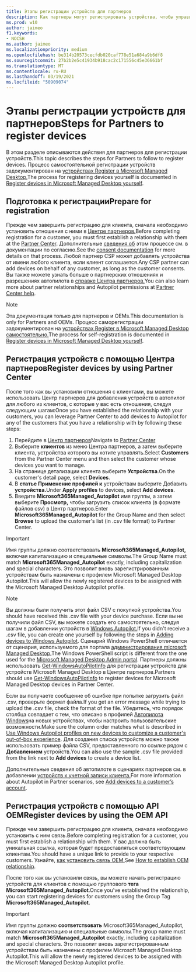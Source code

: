 ```yaml
---
title: Этапы регистрации устройств для партнеров
description: Как партнеры могут регистрировать устройства, чтобы управлять ими с помощью Microsoft Managed Desktop
ms.prod: w10
author: jaimeo
f1.keywords:
- NOCSH
ms.author: jaimeo
ms.localizationpriority: medium
ms.openlocfilehash: be314b20573cecfdb020caf778e51a684a9b6df8
ms.sourcegitcommit: 27b2b2e5c41934b918cac2c171556c45e36661bf
ms.translationtype: MT
ms.contentlocale: ru-RU
ms.lasthandoff: 03/19/2021
ms.locfileid: "50909074"
---
```

# <a name="steps-for-partners-to-register-devices"></a><span data-ttu-id="9b74f-103">Этапы регистрации устройств для партнеров</span><span class="sxs-lookup"><span data-stu-id="9b74f-103">Steps for Partners to register devices</span></span>


<span data-ttu-id="9b74f-104">В этом разделе описываются действия для партнеров для регистрации устройств.</span><span class="sxs-lookup"><span data-stu-id="9b74f-104">This topic describes the steps for Partners to follow to register devices.</span></span> <span data-ttu-id="9b74f-105">Процесс самостоятельной регистрации устройств задокументирован на [устройствах Register в Microsoft Managed Desktop.](register-devices-self.md)</span><span class="sxs-lookup"><span data-stu-id="9b74f-105">The process for registering devices yourself is documented in [Register devices in Microsoft Managed Desktop yourself](register-devices-self.md).</span></span>



## <a name="prepare-for-registration"></a><span data-ttu-id="9b74f-106">Подготовка к регистрации</span><span class="sxs-lookup"><span data-stu-id="9b74f-106">Prepare for registration</span></span> 
<span data-ttu-id="9b74f-107">Прежде чем завершить регистрацию для клиента, сначала необходимо установить отношения с ними в [Центре партнеров.](https://partner.microsoft.com/dashboard)</span><span class="sxs-lookup"><span data-stu-id="9b74f-107">Before completing registration for a customer, you must first establish a relationship with them at the [Partner Center](https://partner.microsoft.com/dashboard).</span></span> <span data-ttu-id="9b74f-108">Дополнительные [сведения об](/windows/deployment/windows-autopilot/registration-auth#csp-authorization) этом процессе см. в документации по согласию.</span><span class="sxs-lookup"><span data-stu-id="9b74f-108">See the [consent documentation](/windows/deployment/windows-autopilot/registration-auth#csp-authorization) for more details on that process.</span></span> <span data-ttu-id="9b74f-109">Любой партнер CSP может добавлять устройства от имени любого клиента, если клиент соглашается.</span><span class="sxs-lookup"><span data-stu-id="9b74f-109">Any CSP partner can add devices on behalf of any customer, as long as the customer consents.</span></span> <span data-ttu-id="9b74f-110">Вы также можете узнать больше о партнерских отношениях и разрешениях автопилота в [справке Центра партнеров.](/partner-center/customers_revoke_admin_privileges#windows-autopilot)</span><span class="sxs-lookup"><span data-stu-id="9b74f-110">You can also learn more about partner relationships and Autopilot permissions at [Partner Center help](/partner-center/customers_revoke_admin_privileges#windows-autopilot).</span></span>


> [!NOTE]
> <span data-ttu-id="9b74f-111">Эта документация только для партнеров и OEMs.</span><span class="sxs-lookup"><span data-stu-id="9b74f-111">This documentation is only for Partners and OEMs.</span></span> <span data-ttu-id="9b74f-112">Процесс саморегистрации задокументирован на [устройствах Register в Microsoft Managed Desktop самостоятельно.](register-devices-self.md)</span><span class="sxs-lookup"><span data-stu-id="9b74f-112">The process for self-registration is documented in [Register devices in Microsoft Managed Desktop yourself](register-devices-self.md).</span></span>


## <a name="register-devices-by-using-partner-center"></a><span data-ttu-id="9b74f-113">Регистрация устройств с помощью Центра партнеров</span><span class="sxs-lookup"><span data-stu-id="9b74f-113">Register devices by using Partner Center</span></span>

<span data-ttu-id="9b74f-114">После того как вы установили отношения с клиентами, вы можете использовать Центр партнеров для добавления устройств в автопилот для любого из клиентов, с которые у вас есть отношения, следуя следующим шагам:</span><span class="sxs-lookup"><span data-stu-id="9b74f-114">Once you have established the relationship with your customers, you can leverage Partner Center to add devices to Autopilot for any of the customers that you have a relationship with by following these steps:</span></span>

1. <span data-ttu-id="9b74f-115">Перейдите в [Центр партнеров](https://partner.microsoft.com/dashboard)</span><span class="sxs-lookup"><span data-stu-id="9b74f-115">Navigate to [Partner Center](https://partner.microsoft.com/dashboard)</span></span>
2. <span data-ttu-id="9b74f-116">Выберите **клиентов** из меню Центра партнеров, а затем выберите клиента, устройства которого вы хотите управлять.</span><span class="sxs-lookup"><span data-stu-id="9b74f-116">Select **Customers** from the Partner Center menu and then select the customer whose devices you want to manage.</span></span>
3. <span data-ttu-id="9b74f-117">На странице детализации клиента выберите **Устройства**.</span><span class="sxs-lookup"><span data-stu-id="9b74f-117">On the customer's detail page, select **Devices**.</span></span>
4. <span data-ttu-id="9b74f-118">В **статье Применение профилей к** устройствам выберите Добавить **устройства.**</span><span class="sxs-lookup"><span data-stu-id="9b74f-118">Under **Apply profiles** to devices, select **Add devices**.</span></span>
5. <span data-ttu-id="9b74f-119">Введите **Microsoft365Managed_Autopilot** имя группы, а затем выберите **Просмотр,** чтобы загрузить список клиента (в формате файлов csv) в Центр партнеров.</span><span class="sxs-lookup"><span data-stu-id="9b74f-119">Enter **Microsoft365Managed_Autopilot** for the Group Name and then select **Browse** to upload the customer's list (in .csv file format) to Partner Center.</span></span>


> [!IMPORTANT]
> <span data-ttu-id="9b74f-120">Имя группы должно соответствовать **Microsoft365Managed_Autopilot,** включая капитализацию и специальные символы.</span><span class="sxs-lookup"><span data-stu-id="9b74f-120">The Group Name must match **Microsoft365Managed_Autopilot** exactly, including capitalization and special characters.</span></span> <span data-ttu-id="9b74f-121">Это позволит вновь зарегистрированным устройствам быть назначены с профилем Microsoft Managed Desktop Autopilot.</span><span class="sxs-lookup"><span data-stu-id="9b74f-121">This will allow the newly registered devices to be assigned with the Microsoft Managed Desktop Autopilot profile.</span></span>

>[!NOTE]
> <span data-ttu-id="9b74f-122">Вы должны были получить этот файл CSV с покупкой устройства.</span><span class="sxs-lookup"><span data-stu-id="9b74f-122">You should have received this .csv file with your device purchase.</span></span> <span data-ttu-id="9b74f-123">Если вы не получили файл CSV, вы можете создать его самостоятельно, следуя шагам в добавлении устройств в [Windows Autopilot.](/windows/deployment/windows-autopilot/add-devices#collecting-the-hardware-id-from-existing-devices-using-powershell)</span><span class="sxs-lookup"><span data-stu-id="9b74f-123">If you didn't receive a .csv file, you can create one yourself by following the steps in [Adding devices to Windows Autopilot](/windows/deployment/windows-autopilot/add-devices#collecting-the-hardware-id-from-existing-devices-using-powershell).</span></span> <span data-ttu-id="9b74f-124">Сценарий Windows PowerShell отличается от сценария, используемого для портала [администрирования microsoft Managed Desktop.](./register-devices-self.md?view=o365-worldwide#obtain-the-hardware-hash)</span><span class="sxs-lookup"><span data-stu-id="9b74f-124">The Windows PowerShell script is different from the one used for the [Microsoft Managed Desktop Admin portal](./register-devices-self.md?view=o365-worldwide#obtain-the-hardware-hash).</span></span> <span data-ttu-id="9b74f-125">Партнеры должны использовать [Get-WindowsAutoPilotInfo](https://www.powershellgallery.com/packages/Get-WindowsAutoPilotInfo) для регистрации устройств для устройств Microsoft Managed Desktop в Центре партнеров.</span><span class="sxs-lookup"><span data-stu-id="9b74f-125">Partners should use [Get-WindowsAutoPilotInfo](https://www.powershellgallery.com/packages/Get-WindowsAutoPilotInfo) to register devices for Microsoft Managed Desktop devices in Partner Center.</span></span>

<span data-ttu-id="9b74f-126">Если вы получаете сообщение об ошибке при попытке загрузить файл .csv, проверьте формат файла.</span><span class="sxs-lookup"><span data-stu-id="9b74f-126">If you get an error message while trying to upload the .csv file, check the format of the file.</span></span> <span data-ttu-id="9b74f-127">Убедитесь, что порядок столбца совпадает с тем, что описано в профилей [Автопилота Windows](/partner-center/autopilot#add-devices-to-a-customers-account)на новых устройствах, чтобы настроить пользовательские возможности.</span><span class="sxs-lookup"><span data-stu-id="9b74f-127">Make sure the column order matches what is described in [Use Windows Autopilot profiles on new devices to customize a customer's out-of-box experience](/partner-center/autopilot#add-devices-to-a-customers-account).</span></span> <span data-ttu-id="9b74f-128">Для создания списка устройств можно также использовать пример файла CSV, предоставленного по ссылке рядом с **Добавлением** устройств.</span><span class="sxs-lookup"><span data-stu-id="9b74f-128">You can also use the sample .csv file provided from the link next to **Add devices** to create a device list.</span></span> 

<span data-ttu-id="9b74f-129">Дополнительные сведения об автопилоте в сценариях партнеров см. в добавлении [устройств к учетной записи клиента.](/partner-center/autopilot#add-devices-to-a-customers-account)</span><span class="sxs-lookup"><span data-stu-id="9b74f-129">For more information about Autopilot in Partner scenarios, see [Add devices to a customer’s account](/partner-center/autopilot#add-devices-to-a-customers-account).</span></span>


## <a name="register-devices-by-using-the-oem-api"></a><span data-ttu-id="9b74f-130">Регистрация устройств с помощью API OEM</span><span class="sxs-lookup"><span data-stu-id="9b74f-130">Register devices by using the OEM API</span></span>

<span data-ttu-id="9b74f-131">Прежде чем завершить регистрацию для клиента, сначала необходимо установить с ним связь.</span><span class="sxs-lookup"><span data-stu-id="9b74f-131">Before completing registration for a customer, you must first establish a relationship with them.</span></span> <span data-ttu-id="9b74f-132">У вас должна быть уникальная ссылка, которая будет предоставляться соответствующим клиентам.</span><span class="sxs-lookup"><span data-stu-id="9b74f-132">You should have a unique link to provide to your respective customers.</span></span> <span data-ttu-id="9b74f-133">Узнайте, [как установить связь OEM.](/windows/deployment/windows-autopilot/registration-auth#oem-authorization)</span><span class="sxs-lookup"><span data-stu-id="9b74f-133">See [How to establish OEM relationship](/windows/deployment/windows-autopilot/registration-auth#oem-authorization).</span></span>

<span data-ttu-id="9b74f-134">После того как вы установили связь, вы можете начать регистрацию устройств для клиентов с помощью группового **тега Microsoft365Managed_Autopilot**.</span><span class="sxs-lookup"><span data-stu-id="9b74f-134">Once you've established the relationship, you can start registering devices for customers using the Group Tag **Microsoft365Managed_Autopilot**.</span></span>

> [!IMPORTANT]
> <span data-ttu-id="9b74f-135">Имя группы должно **соответствовать** Microsoft365Managed_Autopilot, включая капитализацию и специальные символы.</span><span class="sxs-lookup"><span data-stu-id="9b74f-135">The group name must match **Microsoft365Managed_Autopilot** exactly, including capitalization and special characters.</span></span> <span data-ttu-id="9b74f-136">Это позволит вновь зарегистрированным устройствам быть назначены с профилем Microsoft Managed Desktop Autopilot.</span><span class="sxs-lookup"><span data-stu-id="9b74f-136">This will allow the newly registered devices to be assigned with the Microsoft Managed Desktop Autopilot profile.</span></span>